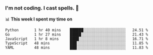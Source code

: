 ### I'm not coding. I cast spells. 🎩

📊 **This week I spent my time on**
<!--START_SECTION:waka-->
```text
Python       1 hr 40 mins    ██████░░░░░░░░░░░░░░░░░░░   24.51 % 
Go           1 hr 27 mins    █████░░░░░░░░░░░░░░░░░░░░   21.43 % 
JavaScript   1 hr 8 mins     ████░░░░░░░░░░░░░░░░░░░░░   16.71 % 
TypeScript   48 mins         ███░░░░░░░░░░░░░░░░░░░░░░   11.85 % 
YAML         48 mins         ███░░░░░░░░░░░░░░░░░░░░░░   11.83 %
```
<!--END_SECTION:waka-->
